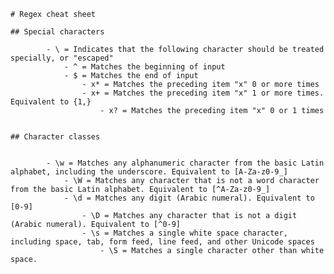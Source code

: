 
	# Regex cheat sheet

	## Special characters
	
		    - \ = Indicates that the following character should be treated specially, or "escaped"
		        - ^ = Matches the beginning of input
			    - $ = Matches the end of input
			        - x* = Matches the preceding item "x" 0 or more times
				    - x+ = Matches the preceding item "x" 1 or more times. Equivalent to {1,}
				        - x? = Matches the preceding item "x" 0 or 1 times
	

	## Character classes

	
		    - \w = Matches any alphanumeric character from the basic Latin alphabet, including the underscore. Equivalent to [A-Za-z0-9_]
		        - \W = Matches any character that is not a word character from the basic Latin alphabet. Equivalent to [^A-Za-z0-9_]
			    - \d = Matches any digit (Arabic numeral). Equivalent to [0-9]
			        - \D = Matches any character that is not a digit (Arabic numeral). Equivalent to [^0-9]
				    - \s = Matches a single white space character, including space, tab, form feed, line feed, and other Unicode spaces
				        - \S = Matches a single character other than white space.
	


